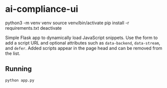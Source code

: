 # ai-compliance-ui
python3 -m venv venv
source venv/bin/activate
pip install -r requirements.txt
deactivate

Simple Flask app to dynamically load JavaScript snippets. Use the form to add
a script URL and optional attributes such as `data-backend`, `data-stream`,
and `defer`. Added scripts appear in the page head and can be removed from the
list.

## Running

```bash
python app.py
```

